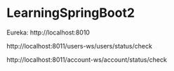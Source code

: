 # LearningSpringBoot2


Eureka: http://localhost:8010

http://localhost:8011/users-ws/users/status/check

http://localhost:8011/account-ws/account/status/check